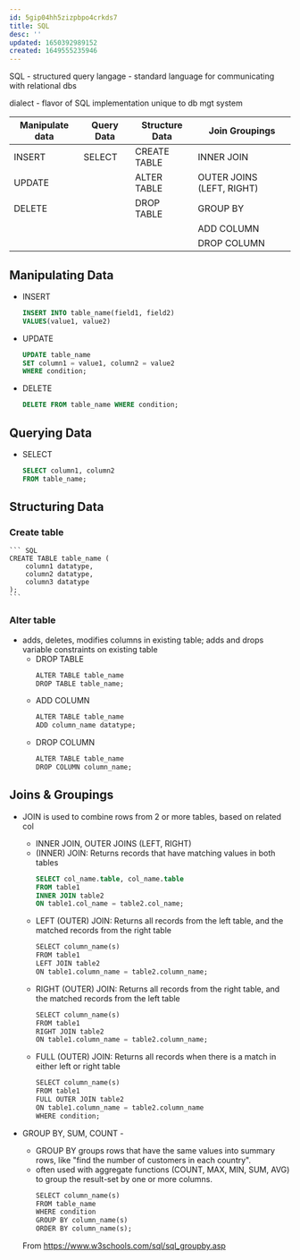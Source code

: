 ```yaml
---
id: 5gip04hh5zizpbpo4crkds7
title: SQL
desc: ''
updated: 1650392989152
created: 1649555235946
---
```

SQL - structured query langage - standard language for communicating with relational dbs

dialect - flavor of SQL implementation unique to db mgt system

|Manipulate data	| Query Data	| Structure Data | Join Groupings
--------------- | ------------- | --------------- | -------------
INSERT	| SELECT	| CREATE TABLE	| INNER JOIN
UPDATE	|	| ALTER TABLE	| OUTER JOINS (LEFT, RIGHT)
DELETE	|	| DROP TABLE	| GROUP BY
	|    |	| ADD COLUMN	| SUM
	|    |	|DROP COLUMN	|COUNT
    
## Manipulating Data
- INSERT
    ``` SQL
    INSERT INTO table_name(field1, field2)
    VALUES(value1, value2)
    ```

- UPDATE
    ``` SQL
    UPDATE table_name
    SET column1 = value1, column2 = value2
    WHERE condition;
    ```

- DELETE
    ``` SQL
    DELETE FROM table_name WHERE condition;

## Querying Data
- SELECT
    ```SQL
    SELECT column1, column2
    FROM table_name;

## Structuring Data
### Create table
    ``` SQL
    CREATE TABLE table_name (
        column1 datatype,
        column2 datatype,
        column3 datatype
    );
    ```

### Alter table 
- adds, deletes, modifies columns in existing table; adds and drops variable constraints on existing table
	- DROP TABLE
		``` SQL
        ALTER TABLE table_name
		DROP TABLE table_name;
        ```
	- ADD COLUMN
        ``` SQL
		ALTER TABLE table_name
		ADD column_name datatype;
        ```
	- DROP COLUMN
    	``` SQL
        ALTER TABLE table_name
        DROP COLUMN column_name;
        ```
## Joins & Groupings
- JOIN is used to combine rows from 2 or more tables, based on related col
	- INNER JOIN, OUTER JOINS (LEFT, RIGHT)	
	- (INNER) JOIN: Returns records that have matching values in both tables
		``` SQL
        SELECT col_name.table, col_name.table
        FROM table1
        INNER JOIN table2 
        ON table1.col_name = table2.col_name;
        ```
	- LEFT (OUTER) JOIN: Returns all records from the left table, and the matched records from the right table
		``` SQL
        SELECT column_name(s)
		FROM table1
		LEFT JOIN table2
		ON table1.column_name = table2.column_name;
        ```
	- RIGHT (OUTER) JOIN: Returns all records from the right table, and the matched records from the left table
		``` SQL
        SELECT column_name(s)
		FROM table1
		RIGHT JOIN table2
		ON table1.column_name = table2.column_name;
		```
	- FULL (OUTER) JOIN: Returns all records when there is a match in either left or right table
		``` SQL
        SELECT column_name(s)
		FROM table1
		FULL OUTER JOIN table2
		ON table1.column_name = table2.column_name
		WHERE condition;
		```
- GROUP BY, SUM, COUNT - 
	- GROUP BY groups rows that have the same values into summary rows, like "find the number of customers in each country".
	- often used with aggregate functions (COUNT, MAX, MIN, SUM, AVG) to group the result-set by one or more columns.
		``` SQL
        SELECT column_name(s)
		FROM table_name
		WHERE condition
		GROUP BY column_name(s)
		ORDER BY column_name(s);
        ```
	
	From <https://www.w3schools.com/sql/sql_groupby.asp> 
